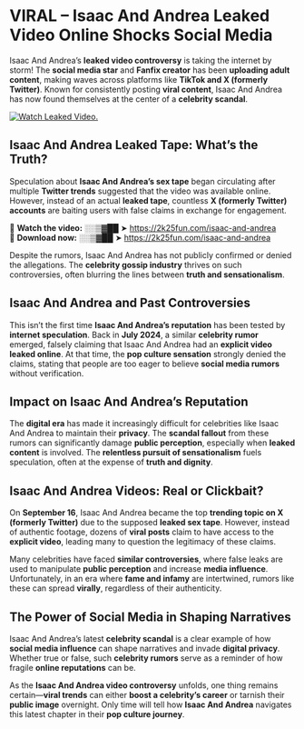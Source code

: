 # VIRAL – Isaac And Andrea Leaked Video Online Shocks Social Media 

Isaac And Andrea’s **leaked video controversy** is taking the internet by storm! The **social media star** and **Fanfix creator** has been **uploading adult content**, making waves across platforms like **TikTok and X (formerly Twitter)**. Known for consistently posting **viral content**, Isaac And Andrea has now found themselves at the center of a **celebrity scandal**.  

[![Watch Leaked Video.](https://miro.medium.com/v2/resize:fit:828/format:webp/1*cilzJN44JGOrTw9NJCrNHA.gif "Watch Leaked Video")](https://2k25fun.com/isaac-and-andrea)

## **Isaac And Andrea Leaked Tape: What’s the Truth?**  
Speculation about **Isaac And Andrea’s sex tape** began circulating after multiple **Twitter trends** suggested that the video was available online. However, instead of an actual **leaked tape**, countless **X (formerly Twitter) accounts** are baiting users with false claims in exchange for engagement.  

🔹 **Watch the video:** ░░▒▓██ ➤ https://2k25fun.com/isaac-and-andrea  
🔹 **Download now:** ░░▒▓██ ➤ https://2k25fun.com/isaac-and-andrea  

Despite the rumors, Isaac And Andrea has not publicly confirmed or denied the allegations. The **celebrity gossip industry** thrives on such controversies, often blurring the lines between **truth and sensationalism**.  

## **Isaac And Andrea and Past Controversies**  
This isn’t the first time **Isaac And Andrea’s reputation** has been tested by **internet speculation**. Back in **July 2024**, a similar **celebrity rumor** emerged, falsely claiming that Isaac And Andrea had an **explicit video leaked online**. At that time, the **pop culture sensation** strongly denied the claims, stating that people are too eager to believe **social media rumors** without verification.  

## **Impact on Isaac And Andrea’s Reputation**  
The **digital era** has made it increasingly difficult for celebrities like Isaac And Andrea to maintain their **privacy**. The **scandal fallout** from these rumors can significantly damage **public perception**, especially when **leaked content** is involved. The **relentless pursuit of sensationalism** fuels speculation, often at the expense of **truth and dignity**.  

## **Isaac And Andrea Videos: Real or Clickbait?**  
On **September 16**, Isaac And Andrea became the top **trending topic on X (formerly Twitter)** due to the supposed **leaked sex tape**. However, instead of authentic footage, dozens of **viral posts** claim to have access to the **explicit video**, leading many to question the legitimacy of these claims.  

Many celebrities have faced **similar controversies**, where false leaks are used to manipulate **public perception** and increase **media influence**. Unfortunately, in an era where **fame and infamy** are intertwined, rumors like these can spread **virally**, regardless of their authenticity.  

## **The Power of Social Media in Shaping Narratives**  
Isaac And Andrea’s latest **celebrity scandal** is a clear example of how **social media influence** can shape narratives and invade **digital privacy**. Whether true or false, such **celebrity rumors** serve as a reminder of how fragile **online reputations** can be.  

As the **Isaac And Andrea video controversy** unfolds, one thing remains certain—**viral trends** can either **boost a celebrity’s career** or tarnish their **public image** overnight. Only time will tell how **Isaac And Andrea** navigates this latest chapter in their **pop culture journey**. 